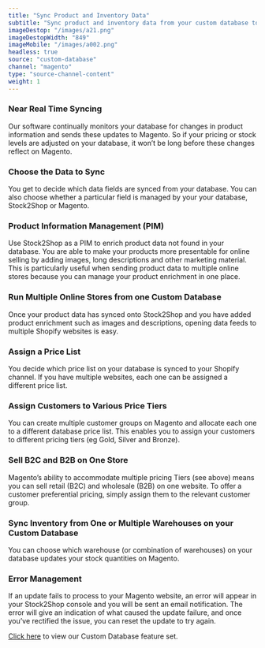```yaml
---
title: "Sync Product and Inventory Data"
subtitle: "Sync product and inventory data from your custom database to Magento."
imageDestop: "/images/a21.png"
imageDestopWidth: "849"
imageMobile: "/images/a002.png"
headless: true
source: "custom-database"
channel: "magento"
type: "source-channel-content"
weight: 1
---
```


### Near Real Time Syncing
Our software continually monitors your database for changes in product information and sends these updates to Magento. So if your pricing or stock levels are adjusted on your database, it won’t be long before these changes reflect on Magento.

### Choose the Data to Sync
You get to decide which data fields are synced from your database. You can also choose whether a particular field is managed by your your database, Stock2Shop or Magento.

### Product Information Management (PIM)
Use Stock2Shop as a PIM to enrich product data not found in your database. You are able to make your products more presentable for online selling by adding images, long descriptions and other marketing material. This is particularly useful when sending product data to multiple online stores because you can manage your product enrichment in one place.

### Run Multiple Online Stores from one Custom Database
Once your product data has synced onto Stock2Shop and you have added product enrichment such as images and descriptions, opening data feeds to multiple Shopify websites is easy.

### Assign a Price List
You decide which price list on your database is synced to your Shopify channel. If you have multiple websites, each one can be assigned a different price list.

### Assign Customers to Various Price Tiers
You can create multiple customer groups on Magento and allocate each one to a different database price list. This enables you to assign your customers to different pricing tiers (eg Gold, Silver and Bronze). 

### Sell B2C and B2B on One Store
Magento’s ability to accommodate multiple pricing Tiers (see above) means you can sell retail (B2C) and wholesale (B2B) on one website. To offer a customer preferential pricing, simply assign them to the relevant customer group.

### Sync Inventory from One or Multiple Warehouses on your Custom Database
You can choose which warehouse (or combination of warehouses) on your database updates your stock quantities on Magento.

### Error Management
If an update fails to process to your Magento website, an error will appear in your Stock2Shop console and you will be sent an email notification. The error will give an indication of what caused the update failure, and once you’ve rectified the issue, you can reset the update to try again.

[Click here](/help/features/custom-database/ "Custom Database Features") to view our Custom Database feature set.